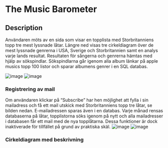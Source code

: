 # The Music Barometer


## Description

Användaren möts av en sida som visar en topplista med Storbritanniens topp tre mest lyssnade låtar. 
Längre ned visas tre cirkeldiagram över de mest lyssnade genrerna i USA, Sverige och Storbritannien samt en analys varje lands resultat. 
Resultaten för sångerna och genrerna hämtas med hjälp av sökspindlar. Sökspindlarna går igenom alla album länkar på apple musics topp 100 listor och sparar albumens genrer i en SQL databas.

![image](https://github.com/made-studio/Music-Crawler/assets/117782646/a369af2a-7fbc-4592-b156-c517509f6e46)
![image](https://github.com/made-studio/Music-Crawler/assets/117782646/5fcc4a3b-e249-445c-aacc-bc43000a4031)
### Registrering av mail
Om användaren klickar på “Subscribe” har hen möjlighet att fylla i sin mailadress och få ett mail utskick med Storbritanniens topp tre låtar, se bilden nedan. 
E-mailadressen sparas även i en databas. Varje månad rensas databaserna på låtar, topplistorna söks igenom på nytt och alla mailadresser i databasen får ett mail med de nya topplåtarna. 
Dessa funktioner är dock inaktiverade för tillfället på grund av praktiska skäl.
![image](https://github.com/made-studio/Music-Crawler/assets/117782646/7ac6662d-9cbf-49d0-82fa-5a7643aaafac)
![image](https://github.com/made-studio/Music-Crawler/assets/117782646/a4ba50a1-e34e-4958-84c9-28950ec25f58)
### Cirkeldiagram med beskrivning
